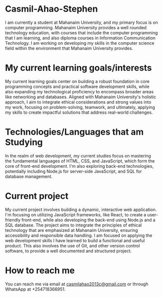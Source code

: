 # Casmil-Ahao-Stephen
I am currently a student at Mahanaim University, and my primary focus is on computer programming. Mahanaim University provides a well rounded technology education, with courses that include the computer programming that I am learning, and also diploma courses in Information Communication Technology. I am working on developing my skills in the computer science field within the environment that Mahanaim University provides.

#  My current learning goals/interests
My current learning goals center on building a robust foundation in core programming concepts and practical software development skills, while also expanding my technological proficiency to encompass broader areas like networking and databases. Aligned with Mahanaim University's holistic approach, I aim to integrate ethical considerations and strong values into my work, focusing on problem-solving, teamwork, and ultimately, applying my skills to create impactful solutions that address real-world challenges.

#  Technologies/Languages that am Studying 
In the realm of web development, my current studies focus on mastering the fundamental languages of HTML, CSS, and JavaScript, which form the core of front-end development. I'm also exploring back-end technologies, potentially including Node.js for server-side JavaScript, and SQL for database management.

#  Current project
My current project involves building a dynamic, interactive web application. I'm focusing on utilizing JavaScript frameworks, like React, to create a user-friendly front-end, while also developing the back-end using Node.js and a SQL database. The project aims to integrate the principles of ethical technology that are emphasized at Mahanaim University, ensuring accessibility and responsible data handling. I am focused on applying the web development skills I have learned to build a functional and useful product. This also involves the use of Git, and other version control software, to provide a well documented and structured project.

#  How to reach me 
You can reach me via email at casmilahao2013c@gmail.com or through WhatsApp at +254718366951.


